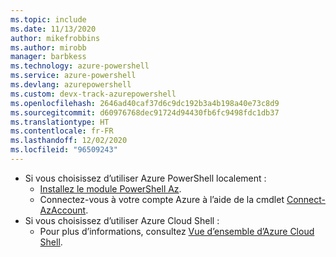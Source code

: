 ```yaml
---
ms.topic: include
ms.date: 11/13/2020
author: mikefrobbins
ms.author: mirobb
manager: barbkess
ms.technology: azure-powershell
ms.service: azure-powershell
ms.devlang: azurepowershell
ms.custom: devx-track-azurepowershell
ms.openlocfilehash: 2646ad40caf37d6c9dc192b3a4b198a40e73c8d9
ms.sourcegitcommit: d60976768dec91724d94430fb6fc9498fdc1db37
ms.translationtype: HT
ms.contentlocale: fr-FR
ms.lasthandoff: 12/02/2020
ms.locfileid: "96509243"
---
```

* Si vous choisissez d’utiliser Azure PowerShell localement :
  * [Installez le module PowerShell Az](/powershell/azure/install-az-ps).
  * Connectez-vous à votre compte Azure à l’aide de la cmdlet [Connect-AzAccount](/powershell/module/az.accounts/connect-azaccount).
* Si vous choisissez d’utiliser Azure Cloud Shell :
  * Pour plus d’informations, consultez [Vue d’ensemble d’Azure Cloud Shell](../articles/cloud-shell/overview.md).